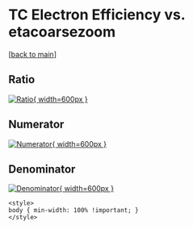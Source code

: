# TC Electron Efficiency vs. etacoarsezoom

[[back to main](./)]



## Ratio

[![Ratio](../mtv/var/TC_11_eff_etacoarsezoom.png){ width=600px }](../mtv/var/TC_11_eff_etacoarsezoom.pdf)

## Numerator

[![Numerator](../mtv/num/TC_11_eff_etacoarsezoom_num.png){ width=600px }](../mtv/num/TC_11_eff_etacoarsezoom_num.pdf)

## Denominator

[![Denominator](../mtv/den/TC_11_eff_etacoarsezoom_den.png){ width=600px }](../mtv/den/TC_11_eff_etacoarsezoom_den.pdf)


``` {=html}
<style>
body { min-width: 100% !important; }
</style>
```
